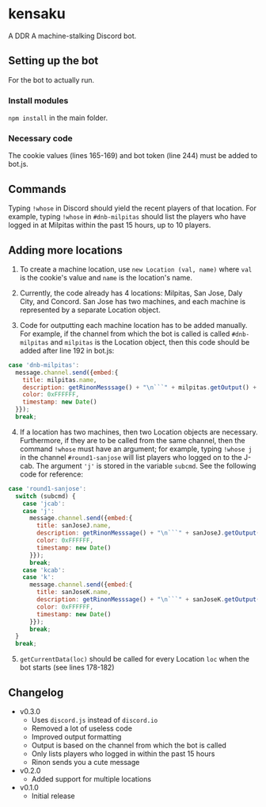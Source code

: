 # kensaku

A DDR A machine-stalking Discord bot.

## Setting up the bot

For the bot to actually run.

### Install modules

`npm install` in the main folder.

### Necessary code

The cookie values (lines 165-169) and bot token (line 244) must be added to bot.js.

## Commands

Typing `!whose` in Discord should yield the recent players of that location. For example, typing `!whose` in `#dnb-milpitas` should list the players who have logged in at Milpitas within the past 15 hours, up to 10 players.

## Adding more locations

1. To create a machine location, use `new Location (val, name)` where `val` is the cookie's value and `name` is the location's name.

2. Currently, the code already has 4 locations: Milpitas, San Jose, Daly City, and Concord. San Jose has two machines, and each machine is represented by a separate Location object.

3. Code for outputting each machine location has to be added manually. For example, if the channel from which the bot is called is called `#dnb-milpitas` and `milpitas` is the Location object, then this code should be added after line 192 in bot.js:
```javascript
case 'dnb-milpitas':
  message.channel.send({embed:{
    title: milpitas.name,
    description: getRinonMesssage() + "\n```" + milpitas.getOutput() + "```",
    color: 0xFFFFFF,
    timestamp: new Date()
  }});
  break;
```

4. If a location has two machines, then two Location objects are necessary. Furthermore, if they are to be called from the same channel, then the command `!whose` must have an argument; for example, typing `!whose j` in the channel `#round1-sanjose` will list players who logged on to the J-cab. The argument `'j'` is stored in the variable `subcmd`. See the following code for reference:
```javascript
case 'round1-sanjose':
  switch (subcmd) {
    case 'jcab':
    case 'j':
      message.channel.send({embed:{
        title: sanJoseJ.name,
        description: getRinonMesssage() + "\n```" + sanJoseJ.getOutput() + "```",
        color: 0xFFFFFF,
        timestamp: new Date()
      }});
      break;
    case 'kcab':
    case 'k':
      message.channel.send({embed:{
        title: sanJoseK.name,
        description: getRinonMesssage() + "\n```" + sanJoseK.getOutput() + "```",
        color: 0xFFFFFF,
        timestamp: new Date()
      }});
      break;
  }
  break;
```
5. `getCurrentData(loc)` should be called for every Location `loc` when the bot starts (see lines 178-182)

## Changelog
* v0.3.0
  * Uses `discord.js` instead of `discord.io`
  * Removed a lot of useless code
  * Improved output formatting
  * Output is based on the channel from which the bot is called
  * Only lists players who logged in within the past 15 hours
  * Rinon sends you a cute message
* v0.2.0
  * Added support for multiple locations
* v0.1.0
  * Initial release
